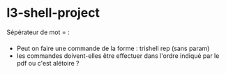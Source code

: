 # l3-shell-project

Sépérateur de mot = :

####
- Peut on faire une commande de la forme : trishell rep (sans param)
- les commandes doivent-elles être effectuer dans l'ordre indiqué par le pdf ou c'est alétoire ?
